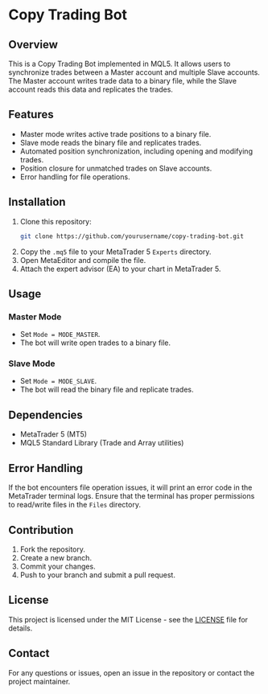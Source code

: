 # Copy Trading Bot

## Overview
This is a Copy Trading Bot implemented in MQL5. It allows users to synchronize trades between a Master account and multiple Slave accounts. The Master account writes trade data to a binary file, while the Slave account reads this data and replicates the trades.

## Features
- Master mode writes active trade positions to a binary file.
- Slave mode reads the binary file and replicates trades.
- Automated position synchronization, including opening and modifying trades.
- Position closure for unmatched trades on Slave accounts.
- Error handling for file operations.

## Installation
1. Clone this repository:
   ```sh
   git clone https://github.com/yourusername/copy-trading-bot.git
   ```
2. Copy the `.mq5` file to your MetaTrader 5 `Experts` directory.
3. Open MetaEditor and compile the file.
4. Attach the expert advisor (EA) to your chart in MetaTrader 5.

## Usage
### Master Mode
- Set `Mode = MODE_MASTER`.
- The bot will write open trades to a binary file.

### Slave Mode
- Set `Mode = MODE_SLAVE`.
- The bot will read the binary file and replicate trades.

## Dependencies
- MetaTrader 5 (MT5)
- MQL5 Standard Library (Trade and Array utilities)

## Error Handling
If the bot encounters file operation issues, it will print an error code in the MetaTrader terminal logs. Ensure that the terminal has proper permissions to read/write files in the `Files` directory.

## Contribution
1. Fork the repository.
2. Create a new branch.
3. Commit your changes.
4. Push to your branch and submit a pull request.

## License
This project is licensed under the MIT License - see the [LICENSE](LICENSE) file for details.

## Contact
For any questions or issues, open an issue in the repository or contact the project maintainer.

